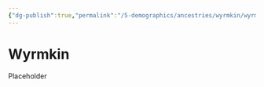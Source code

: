 ```yaml
---
{"dg-publish":true,"permalink":"/5-demographics/ancestries/wyrmkin/wyrmkin/","noteIcon":""}
---
```


# Wyrmkin

Placeholder